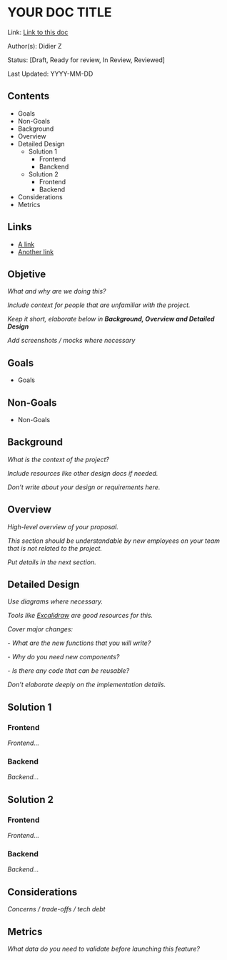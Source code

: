 # YOUR DOC TITLE
Link: [Link to this doc](#)

Author(s): Didier Z

Status: [Draft, Ready for review, In Review, Reviewed]

Last Updated: YYYY-MM-DD

## Contents
- Goals
- Non-Goals
- Background
- Overview
- Detailed Design
  - Solution 1
    - Frontend
    - Banckend
  - Solution 2
    - Frontend
    - Backend
- Considerations
- Metrics

## Links
- [A link](#)
- [Another link](#)

## Objetive
_What and why are we doing this?_

_Include context for people that are unfamiliar with the project._

_Keep it short, elaborate below in **Background, Overview and Detailed Design**_

_Add screenshots / mocks where necessary_

## Goals
- Goals
## Non-Goals
- Non-Goals

## Background
_What is the context of the project?_

_Include resources like other design docs if needed._

_Don’t write about your design or requirements here._

## Overview
_High-level overview of your proposal._

_This section should be understandable by new employees on your team that is not related to the project._

_Put details in the next section._

## Detailed Design
_Use diagrams where necessary._

_Tools like [Excalidraw](https://excalidraw.com) are good resources for this._

_Cover major changes:_

  _- What are the new functions that you will write?_

  _- Why do you need new components?_

  _- Is there any code that can be reusable?_

_Don’t elaborate deeply on the implementation details._

## Solution 1
### Frontend
_Frontend..._
### Backend
_Backend..._

## Solution 2
### Frontend
_Frontend..._
### Backend
_Backend..._

## Considerations
_Concerns / trade-offs / tech debt_

## Metrics
_What data do you need to validate before launching this feature?_